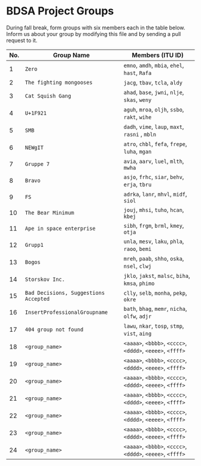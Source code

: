 # BDSA Project Groups

During fall break, form groups with six members each in the table below.
Inform us about your group by modifying this file and by sending a pull request to it.

|  No. | Group Name   | Members (ITU ID)                               |
|------|--------------|------------------------------------------------|
|    1 | `Zero`       | `emno`, `amdh`, `mbia`, `ehel`, `hast`, `Rafa` |
|    2 | `The fighting mongooses` | `jacg`, `tbav`, `tcla`, `aldy`     |
|    3 | `Cat Squish Gang` | `ahad`, `base`, `jwni`, `nlje`, `skas`, `weny` |
|    4 | `U+1F921`    | `aguh`, `mroa`, `oljh`, `ssbo`, `rakt`, `wihe` | https://github.com/WilliamHeidemann/GitInsight
|    5 | `SMB`        | `dadh`, `vime`, `laup`, `maxt`, `rasni` , `mbln`       |
|    6 | `NEWgIT`     | `atro`, `chbl`, `fefa`, `frepe`, `luha`, `mgan`|
|    7 | `Gruppe 7`   | `avia`, `aarv`, `luel`, `mlth`, `mwha`         |
|    8 | `Bravo` | `asjo`, `frhc`, `siar`, `behv`, `erja`, `tbru` |
|    9 | `FS` | `adrka`, `lanr`, `mhvl`, `midf`, `siol` |
|   10 | `The Bear Minimum` | `jouj`, `mhsi`, `tuho`, `hcan`, `kbej` |
|   11 | `Ape in space enterprise` | `sibh`, `frgm`, `brml`, `kmey`, `otja`|
|   12 | `Grupp1` | `unla`, `mesv`, `laku`, `phla`, `raoo`, `bemi` |
|   13 | `Bogos` | `mreh`, `paab`, `shho`, `oska`, `nsel`, `clwj` |
|   14 | `Storskov Inc.` | `jklo`, `jakst`, `malsc`, `biha`, `kmsa`, `phimo` |
|   15 | `Bad Decisions, Suggestions Accepted` | `clly`, `selb`, `monha`, `pekp`, `okre` |
|   16 | `InsertProfessionalGroupname` | `bath`, `bhag`, `memr`, `nicha`, `olfw`, `adjr` |
|   17 | `404 group not found` | `lawu`, `nkar`, `tosp`, `stmp`, `vist`, `aing` |
|   18 | `<group_name>` | `<aaaa>`, `<bbbb>`, `<cccc>`, `<dddd>`, `<eeee>`, `<ffff>` |
|   19 | `<group_name>` | `<aaaa>`, `<bbbb>`, `<cccc>`, `<dddd>`, `<eeee>`, `<ffff>` |
|   20 | `<group_name>` | `<aaaa>`, `<bbbb>`, `<cccc>`, `<dddd>`, `<eeee>`, `<ffff>` |
|   21 | `<group_name>` | `<aaaa>`, `<bbbb>`, `<cccc>`, `<dddd>`, `<eeee>`, `<ffff>` |
|   22 | `<group_name>` | `<aaaa>`, `<bbbb>`, `<cccc>`, `<dddd>`, `<eeee>`, `<ffff>` |
|   23 | `<group_name>` | `<aaaa>`, `<bbbb>`, `<cccc>`, `<dddd>`, `<eeee>`, `<ffff>` |
|   24 | `<group_name>` | `<aaaa>`, `<bbbb>`, `<cccc>`, `<dddd>`, `<eeee>`, `<ffff>` |
